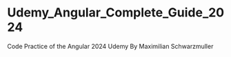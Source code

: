 # Udemy_Angular_Complete_Guide_2024
Code Practice of the Angular 2024 Udemy By Maximilian Schwarzmuller
